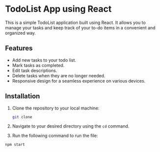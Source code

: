 # TodoList App using React


This is a simple TodoList application built using React. It allows you to manage your tasks and keep track of your to-do items in a convenient and organized way.

## Features

- Add new tasks to your todo list.
- Mark tasks as completed.
- Edit task descriptions.
- Delete tasks when they are no longer needed.
- Responsive design for a seamless experience on various devices.

## Installation

1. Clone the repository to your local machine:

   ```bash
   git clone 

2. Navigate to your desired directory using the `cd` command.
3. Run the following command to run the file:
```sh
npm start
```
